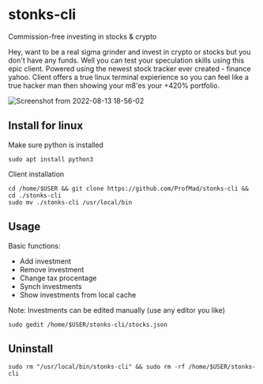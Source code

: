 # stonks-cli
Commission-free investing in stocks &amp; crypto

Hey, want to be a real sigma grinder and invest in crypto or stocks but you don't have any funds. Well you can test your speculation skills using this epic client. Powered using the newest stock tracker ever created - finance yahoo. Client offers a true linux terminal expierience so you can feel like a true hacker man then showing your m8'es your +420% portfolio.  

![Screenshot from 2022-08-13 18-56-02](https://user-images.githubusercontent.com/52932313/184501599-c2bd7f66-0646-4c51-b5cb-4fc4b4cdf0a9.png)

## Install for linux 
Make sure python is installed
```
sudo apt install python3
```
Client installation
```
cd /home/$USER && git clone https://github.com/ProfMad/stonks-cli && cd ./stonks-cli
sudo mv ./stonks-cli /usr/local/bin
```
## Usage
Basic functions:
* Add investment
* Remove investment
* Change tax procentage
* Synch investments
* Show investments from local cache

Note: Investments can be edited manually (use any editor you like)
```
sudo gedit /home/$USER/stonks-cli/stocks.json
``` 

## Uninstall
```
sudo rm "/usr/local/bin/stonks-cli" && sudo rm -rf /home/$USER/stonks-cli
```
